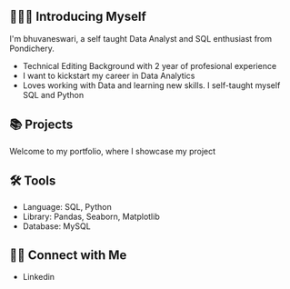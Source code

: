 ## 🙋🏻‍♀️ Introducing Myself
I'm bhuvaneswari, a self taught Data Analyst and SQL enthusiast from Pondichery.
- Technical Editing Background with 2 year of profesional experience
- I want to kickstart my career in Data Analytics
- Loves working with Data and learning new skills. I self-taught myself SQL and Python
## 📚 Projects
Welcome to my portfolio, where I showcase my project
## 🛠️ Tools
- Language: SQL, Python
- Library: Pandas, Seaborn, Matplotlib
- Database: MySQL
## 👋🏻 Connect with Me
- Linkedin
